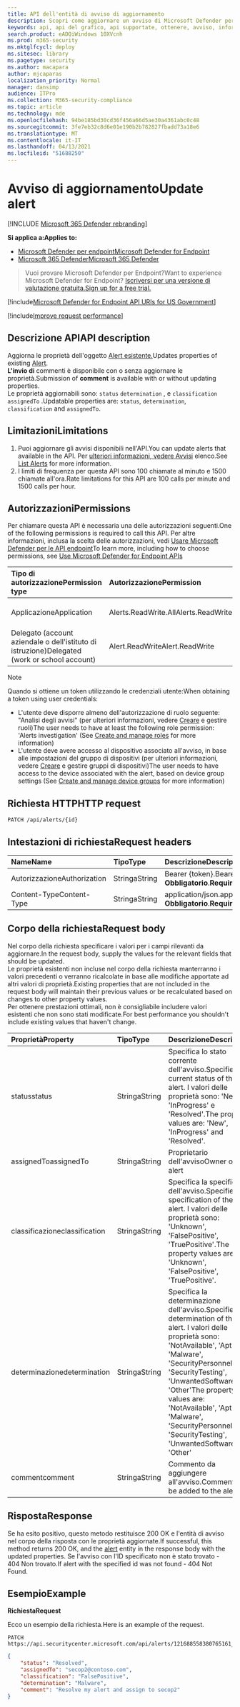 ```yaml
---
title: API dell'entità di avviso di aggiornamento
description: Scopri come aggiornare un avviso di Microsoft Defender per Endpoint usando questa API. È possibile aggiornare lo stato, la determinazione, la classificazione e le proprietà assignedTo.
keywords: api, api del grafico, api supportate, ottenere, avviso, informazioni, id
search.product: eADQiWindows 10XVcnh
ms.prod: m365-security
ms.mktglfcycl: deploy
ms.sitesec: library
ms.pagetype: security
ms.author: macapara
author: mjcaparas
localization_priority: Normal
manager: dansimp
audience: ITPro
ms.collection: M365-security-compliance
ms.topic: article
ms.technology: mde
ms.openlocfilehash: 94be185bd30cd36f456a66d5ae30a4361abc0c48
ms.sourcegitcommit: 3fe7eb32c8d6e01e190b2b782827fbadd73a18e6
ms.translationtype: MT
ms.contentlocale: it-IT
ms.lasthandoff: 04/13/2021
ms.locfileid: "51688250"
---
```

# <a name="update-alert"></a><span data-ttu-id="c1c6c-105">Avviso di aggiornamento</span><span class="sxs-lookup"><span data-stu-id="c1c6c-105">Update alert</span></span>

[!INCLUDE [Microsoft 365 Defender rebranding](../../includes/microsoft-defender.md)]

<span data-ttu-id="c1c6c-106">**Si applica a:**</span><span class="sxs-lookup"><span data-stu-id="c1c6c-106">**Applies to:**</span></span>
- [<span data-ttu-id="c1c6c-107">Microsoft Defender per endpoint</span><span class="sxs-lookup"><span data-stu-id="c1c6c-107">Microsoft Defender for Endpoint</span></span>](https://go.microsoft.com/fwlink/?linkid=2154037)
- [<span data-ttu-id="c1c6c-108">Microsoft 365 Defender</span><span class="sxs-lookup"><span data-stu-id="c1c6c-108">Microsoft 365 Defender</span></span>](https://go.microsoft.com/fwlink/?linkid=2118804)

> <span data-ttu-id="c1c6c-109">Vuoi provare Microsoft Defender per Endpoint?</span><span class="sxs-lookup"><span data-stu-id="c1c6c-109">Want to experience Microsoft Defender for Endpoint?</span></span> [<span data-ttu-id="c1c6c-110">Iscriversi per una versione di valutazione gratuita.</span><span class="sxs-lookup"><span data-stu-id="c1c6c-110">Sign up for a free trial.</span></span>](https://www.microsoft.com/microsoft-365/windows/microsoft-defender-atp?ocid=docs-wdatp-exposedapis-abovefoldlink) 

[!include[Microsoft Defender for Endpoint API URIs for US Government](../../includes/microsoft-defender-api-usgov.md)]

[!include[Improve request performance](../../includes/improve-request-performance.md)]


## <a name="api-description"></a><span data-ttu-id="c1c6c-111">Descrizione API</span><span class="sxs-lookup"><span data-stu-id="c1c6c-111">API description</span></span>
<span data-ttu-id="c1c6c-112">Aggiorna le proprietà dell'oggetto [Alert esistente.](alerts.md)</span><span class="sxs-lookup"><span data-stu-id="c1c6c-112">Updates properties of existing [Alert](alerts.md).</span></span>
<br><span data-ttu-id="c1c6c-113">**L'invio di** commenti è disponibile con o senza aggiornare le proprietà.</span><span class="sxs-lookup"><span data-stu-id="c1c6c-113">Submission of **comment** is available with or without updating properties.</span></span>
<br><span data-ttu-id="c1c6c-114">Le proprietà aggiornabili sono: ```status``` ```determination``` , e ```classification``` ```assignedTo``` .</span><span class="sxs-lookup"><span data-stu-id="c1c6c-114">Updatable properties are: ```status```, ```determination```, ```classification``` and ```assignedTo```.</span></span>


## <a name="limitations"></a><span data-ttu-id="c1c6c-115">Limitazioni</span><span class="sxs-lookup"><span data-stu-id="c1c6c-115">Limitations</span></span>
1. <span data-ttu-id="c1c6c-116">Puoi aggiornare gli avvisi disponibili nell'API.</span><span class="sxs-lookup"><span data-stu-id="c1c6c-116">You can update alerts that available in the API.</span></span> <span data-ttu-id="c1c6c-117">Per [ulteriori informazioni, vedere Avvisi](get-alerts.md) elenco.</span><span class="sxs-lookup"><span data-stu-id="c1c6c-117">See [List Alerts](get-alerts.md) for more information.</span></span>
2. <span data-ttu-id="c1c6c-118">I limiti di frequenza per questa API sono 100 chiamate al minuto e 1500 chiamate all'ora.</span><span class="sxs-lookup"><span data-stu-id="c1c6c-118">Rate limitations for this API are 100 calls per minute and 1500 calls per hour.</span></span>


## <a name="permissions"></a><span data-ttu-id="c1c6c-119">Autorizzazioni</span><span class="sxs-lookup"><span data-stu-id="c1c6c-119">Permissions</span></span>
<span data-ttu-id="c1c6c-120">Per chiamare questa API è necessaria una delle autorizzazioni seguenti.</span><span class="sxs-lookup"><span data-stu-id="c1c6c-120">One of the following permissions is required to call this API.</span></span> <span data-ttu-id="c1c6c-121">Per altre informazioni, inclusa la scelta delle autorizzazioni, vedi [Usare Microsoft Defender per le API endpoint](apis-intro.md)</span><span class="sxs-lookup"><span data-stu-id="c1c6c-121">To learn more, including how to choose permissions, see [Use Microsoft Defender for Endpoint APIs](apis-intro.md)</span></span>

<span data-ttu-id="c1c6c-122">Tipo di autorizzazione</span><span class="sxs-lookup"><span data-stu-id="c1c6c-122">Permission type</span></span> |   <span data-ttu-id="c1c6c-123">Autorizzazione</span><span class="sxs-lookup"><span data-stu-id="c1c6c-123">Permission</span></span>  |   <span data-ttu-id="c1c6c-124">Nome visualizzato autorizzazione</span><span class="sxs-lookup"><span data-stu-id="c1c6c-124">Permission display name</span></span>
:---|:---|:---
<span data-ttu-id="c1c6c-125">Applicazione</span><span class="sxs-lookup"><span data-stu-id="c1c6c-125">Application</span></span> |   <span data-ttu-id="c1c6c-126">Alerts.ReadWrite.All</span><span class="sxs-lookup"><span data-stu-id="c1c6c-126">Alerts.ReadWrite.All</span></span> |  <span data-ttu-id="c1c6c-127">"Lettura e scrittura di tutti gli avvisi"</span><span class="sxs-lookup"><span data-stu-id="c1c6c-127">'Read and write all alerts'</span></span>
<span data-ttu-id="c1c6c-128">Delegato (account aziendale o dell'istituto di istruzione)</span><span class="sxs-lookup"><span data-stu-id="c1c6c-128">Delegated (work or school account)</span></span> | <span data-ttu-id="c1c6c-129">Alert.ReadWrite</span><span class="sxs-lookup"><span data-stu-id="c1c6c-129">Alert.ReadWrite</span></span> | <span data-ttu-id="c1c6c-130">"Avvisi di lettura e scrittura"</span><span class="sxs-lookup"><span data-stu-id="c1c6c-130">'Read and write alerts'</span></span>

>[!Note]
> <span data-ttu-id="c1c6c-131">Quando si ottiene un token utilizzando le credenziali utente:</span><span class="sxs-lookup"><span data-stu-id="c1c6c-131">When obtaining a token using user credentials:</span></span>
>- <span data-ttu-id="c1c6c-132">L'utente deve disporre almeno dell'autorizzazione di ruolo seguente: "Analisi degli avvisi" (per ulteriori informazioni, vedere [Creare](user-roles.md) e gestire ruoli)</span><span class="sxs-lookup"><span data-stu-id="c1c6c-132">The user needs to have at least the following role permission: 'Alerts investigation' (See [Create and manage roles](user-roles.md) for more information)</span></span>
>- <span data-ttu-id="c1c6c-133">L'utente deve avere accesso al dispositivo associato all'avviso, in base alle impostazioni del gruppo di dispositivi (per ulteriori informazioni, vedere [Creare](machine-groups.md) e gestire gruppi di dispositivi)</span><span class="sxs-lookup"><span data-stu-id="c1c6c-133">The user needs to have access to the device associated with the alert, based on device group settings (See [Create and manage device groups](machine-groups.md) for more information)</span></span>

## <a name="http-request"></a><span data-ttu-id="c1c6c-134">Richiesta HTTP</span><span class="sxs-lookup"><span data-stu-id="c1c6c-134">HTTP request</span></span>
```
PATCH /api/alerts/{id}
```

## <a name="request-headers"></a><span data-ttu-id="c1c6c-135">Intestazioni di richiesta</span><span class="sxs-lookup"><span data-stu-id="c1c6c-135">Request headers</span></span>

<span data-ttu-id="c1c6c-136">Name</span><span class="sxs-lookup"><span data-stu-id="c1c6c-136">Name</span></span> | <span data-ttu-id="c1c6c-137">Tipo</span><span class="sxs-lookup"><span data-stu-id="c1c6c-137">Type</span></span> | <span data-ttu-id="c1c6c-138">Descrizione</span><span class="sxs-lookup"><span data-stu-id="c1c6c-138">Description</span></span>
:---|:---|:---
<span data-ttu-id="c1c6c-139">Autorizzazione</span><span class="sxs-lookup"><span data-stu-id="c1c6c-139">Authorization</span></span> | <span data-ttu-id="c1c6c-140">Stringa</span><span class="sxs-lookup"><span data-stu-id="c1c6c-140">String</span></span> | <span data-ttu-id="c1c6c-141">Bearer {token}.</span><span class="sxs-lookup"><span data-stu-id="c1c6c-141">Bearer {token}.</span></span> <span data-ttu-id="c1c6c-142">**Obbligatorio**.</span><span class="sxs-lookup"><span data-stu-id="c1c6c-142">**Required**.</span></span>
<span data-ttu-id="c1c6c-143">Content-Type</span><span class="sxs-lookup"><span data-stu-id="c1c6c-143">Content-Type</span></span> | <span data-ttu-id="c1c6c-144">Stringa</span><span class="sxs-lookup"><span data-stu-id="c1c6c-144">String</span></span> | <span data-ttu-id="c1c6c-145">application/json.</span><span class="sxs-lookup"><span data-stu-id="c1c6c-145">application/json.</span></span> <span data-ttu-id="c1c6c-146">**Obbligatorio**.</span><span class="sxs-lookup"><span data-stu-id="c1c6c-146">**Required**.</span></span>


## <a name="request-body"></a><span data-ttu-id="c1c6c-147">Corpo della richiesta</span><span class="sxs-lookup"><span data-stu-id="c1c6c-147">Request body</span></span>
<span data-ttu-id="c1c6c-148">Nel corpo della richiesta specificare i valori per i campi rilevanti da aggiornare.</span><span class="sxs-lookup"><span data-stu-id="c1c6c-148">In the request body, supply the values for the relevant fields that should be updated.</span></span>
<br><span data-ttu-id="c1c6c-149">Le proprietà esistenti non incluse nel corpo della richiesta manterranno i valori precedenti o verranno ricalcolate in base alle modifiche apportate ad altri valori di proprietà.</span><span class="sxs-lookup"><span data-stu-id="c1c6c-149">Existing properties that are not included in the request body will maintain their previous values or be recalculated based on changes to other property values.</span></span> 
<br><span data-ttu-id="c1c6c-150">Per ottenere prestazioni ottimali, non è consigliabile includere valori esistenti che non sono stati modificate.</span><span class="sxs-lookup"><span data-stu-id="c1c6c-150">For best performance you shouldn't include existing values that haven't change.</span></span>

<span data-ttu-id="c1c6c-151">Proprietà</span><span class="sxs-lookup"><span data-stu-id="c1c6c-151">Property</span></span> | <span data-ttu-id="c1c6c-152">Tipo</span><span class="sxs-lookup"><span data-stu-id="c1c6c-152">Type</span></span> | <span data-ttu-id="c1c6c-153">Descrizione</span><span class="sxs-lookup"><span data-stu-id="c1c6c-153">Description</span></span>
:---|:---|:---
<span data-ttu-id="c1c6c-154">status</span><span class="sxs-lookup"><span data-stu-id="c1c6c-154">status</span></span> | <span data-ttu-id="c1c6c-155">Stringa</span><span class="sxs-lookup"><span data-stu-id="c1c6c-155">String</span></span> | <span data-ttu-id="c1c6c-156">Specifica lo stato corrente dell'avviso.</span><span class="sxs-lookup"><span data-stu-id="c1c6c-156">Specifies the current status of the alert.</span></span> <span data-ttu-id="c1c6c-157">I valori delle proprietà sono: 'New', 'InProgress' e 'Resolved'.</span><span class="sxs-lookup"><span data-stu-id="c1c6c-157">The property values are: 'New', 'InProgress' and 'Resolved'.</span></span>
<span data-ttu-id="c1c6c-158">assignedTo</span><span class="sxs-lookup"><span data-stu-id="c1c6c-158">assignedTo</span></span> | <span data-ttu-id="c1c6c-159">Stringa</span><span class="sxs-lookup"><span data-stu-id="c1c6c-159">String</span></span> | <span data-ttu-id="c1c6c-160">Proprietario dell'avviso</span><span class="sxs-lookup"><span data-stu-id="c1c6c-160">Owner of the alert</span></span>
<span data-ttu-id="c1c6c-161">classificazione</span><span class="sxs-lookup"><span data-stu-id="c1c6c-161">classification</span></span> | <span data-ttu-id="c1c6c-162">Stringa</span><span class="sxs-lookup"><span data-stu-id="c1c6c-162">String</span></span> | <span data-ttu-id="c1c6c-163">Specifica la specifica dell'avviso.</span><span class="sxs-lookup"><span data-stu-id="c1c6c-163">Specifies the specification of the alert.</span></span> <span data-ttu-id="c1c6c-164">I valori delle proprietà sono: 'Unknown', 'FalsePositive', 'TruePositive'.</span><span class="sxs-lookup"><span data-stu-id="c1c6c-164">The property values are: 'Unknown', 'FalsePositive', 'TruePositive'.</span></span> 
<span data-ttu-id="c1c6c-165">determinazione</span><span class="sxs-lookup"><span data-stu-id="c1c6c-165">determination</span></span> | <span data-ttu-id="c1c6c-166">Stringa</span><span class="sxs-lookup"><span data-stu-id="c1c6c-166">String</span></span> | <span data-ttu-id="c1c6c-167">Specifica la determinazione dell'avviso.</span><span class="sxs-lookup"><span data-stu-id="c1c6c-167">Specifies the determination of the alert.</span></span> <span data-ttu-id="c1c6c-168">I valori delle proprietà sono: 'NotAvailable', 'Apt', 'Malware', 'SecurityPersonnel', 'SecurityTesting', 'UnwantedSoftware', 'Other'</span><span class="sxs-lookup"><span data-stu-id="c1c6c-168">The property values are: 'NotAvailable', 'Apt', 'Malware', 'SecurityPersonnel', 'SecurityTesting', 'UnwantedSoftware', 'Other'</span></span>
<span data-ttu-id="c1c6c-169">comment</span><span class="sxs-lookup"><span data-stu-id="c1c6c-169">comment</span></span> | <span data-ttu-id="c1c6c-170">Stringa</span><span class="sxs-lookup"><span data-stu-id="c1c6c-170">String</span></span> | <span data-ttu-id="c1c6c-171">Commento da aggiungere all'avviso.</span><span class="sxs-lookup"><span data-stu-id="c1c6c-171">Comment to be added to the alert.</span></span>

## <a name="response"></a><span data-ttu-id="c1c6c-172">Risposta</span><span class="sxs-lookup"><span data-stu-id="c1c6c-172">Response</span></span>
<span data-ttu-id="c1c6c-173">Se ha esito positivo, questo metodo restituisce [](alerts.md) 200 OK e l'entità di avviso nel corpo della risposta con le proprietà aggiornate.</span><span class="sxs-lookup"><span data-stu-id="c1c6c-173">If successful, this method returns 200 OK, and the [alert](alerts.md) entity in the response body with the updated properties.</span></span> <span data-ttu-id="c1c6c-174">Se l'avviso con l'ID specificato non è stato trovato - 404 Non trovato.</span><span class="sxs-lookup"><span data-stu-id="c1c6c-174">If alert with the specified id was not found - 404 Not Found.</span></span>


## <a name="example"></a><span data-ttu-id="c1c6c-175">Esempio</span><span class="sxs-lookup"><span data-stu-id="c1c6c-175">Example</span></span>

<span data-ttu-id="c1c6c-176">**Richiesta**</span><span class="sxs-lookup"><span data-stu-id="c1c6c-176">**Request**</span></span>

<span data-ttu-id="c1c6c-177">Ecco un esempio della richiesta.</span><span class="sxs-lookup"><span data-stu-id="c1c6c-177">Here is an example of the request.</span></span>

```http
PATCH https://api.securitycenter.microsoft.com/api/alerts/121688558380765161_2136280442
```

```json
{
    "status": "Resolved",
    "assignedTo": "secop2@contoso.com",
    "classification": "FalsePositive",
    "determination": "Malware",
    "comment": "Resolve my alert and assign to secop2"
}
```
